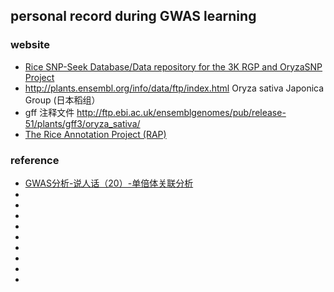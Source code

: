 ## personal record during GWAS learning

### website
* [Rice SNP-Seek Database/Data repository for the 3K RGP and OryzaSNP Project](https://snp-seek.irri.org/_download.zul;jsessionid=B74C12560F462883DB15E8B804592950)
* http://plants.ensembl.org/info/data/ftp/index.html  Oryza sativa Japonica Group (日本稻组）
* gff 注释文件 http://ftp.ebi.ac.uk/ensemblgenomes/pub/release-51/plants/gff3/oryza_sativa/
* [The Rice Annotation Project (RAP)](https://rapdb.dna.affrc.go.jp/)


### reference
* [GWAS分析-说人话（20）-单倍体关联分析](https://www.jianshu.com/p/66262b7655bc)
* []()
* []()
* []()
* []()
* []()
* []()
* []()
* []()
* []()
